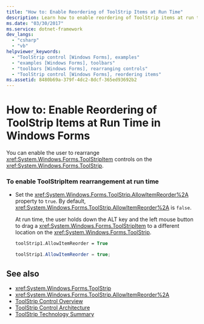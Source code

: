 ```yaml
---
title: "How to: Enable Reordering of ToolStrip Items at Run Time"
description: Learn how to enable reordering of ToolStrip items at run time so that users can drag the tool strip to a new location.
ms.date: "03/30/2017"
ms.service: dotnet-framework
dev_langs: 
  - "csharp"
  - "vb"
helpviewer_keywords: 
  - "ToolStrip control [Windows Forms], examples"
  - "examples [Windows Forms], toolbars"
  - "toolbars [Windows Forms], rearranging controls"
  - "ToolStrip control [Windows Forms], reordering items"
ms.assetid: 8480b69a-379f-4dc2-8dcf-365ed93692b2
---
```

# How to: Enable Reordering of ToolStrip Items at Run Time in Windows Forms

You can enable the user to rearrange <xref:System.Windows.Forms.ToolStripItem> controls on the <xref:System.Windows.Forms.ToolStrip>.  
  
### To enable ToolStripItem rearrangement at run time  
  
- Set the <xref:System.Windows.Forms.ToolStrip.AllowItemReorder%2A> property to `true`. By default, <xref:System.Windows.Forms.ToolStrip.AllowItemReorder%2A> is `false`.  
  
     At run time, the user holds down the ALT key and the left mouse button to drag a <xref:System.Windows.Forms.ToolStripItem> to a different location on the <xref:System.Windows.Forms.ToolStrip>.  
  
    ```vb  
    toolStrip1.AllowItemReorder = True  
    ```  
  
    ```csharp  
    toolStrip1.AllowItemReorder = true;  
    ```  
  
## See also

- <xref:System.Windows.Forms.ToolStrip>
- <xref:System.Windows.Forms.ToolStrip.AllowItemReorder%2A>
- [ToolStrip Control Overview](toolstrip-control-overview-windows-forms.md)
- [ToolStrip Control Architecture](toolstrip-control-architecture.md)
- [ToolStrip Technology Summary](toolstrip-technology-summary.md)

